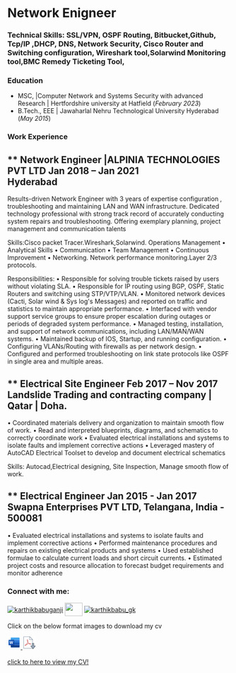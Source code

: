 # Network Enigneer
### Technical Skills: SSL/VPN, OSPF Routing, Bitbucket,Github, Tcp/IP ,DHCP, DNS, Network Security, Cisco Router and Switching configuration, Wireshark tool,Solarwind Monitoring tool,BMC Remedy Ticketing Tool, 

### Education							       		
- MSC, 	|Computer Network and Systems Security with advanced Research | Hertfordshire  university at Hatfield (_February 2023_)	 			        		
- B.Tech., EEE | Jawaharlal Nehru Technological University Hyderabad (_May 2015_)

### Work Experience
**  **Network Engineer |ALPINIA TECHNOLOGIES PVT LTD Jan 2018 – Jan 2021**  
Hyderabad
--------------------------------------------------
Results-driven Network Engineer with 3 years of expertise configuration , troubleshooting and maintaining LAN and WAN infrastructure. Dedicated technology professional with strong track record of accurately conducting system repairs and troubleshooting. Offering exemplary planning, project management and communication talents

Skills:Cisco packet Tracer.Wireshark,Solarwind. Operations Management • Analytical Skills • Communication  • Team Management • Continuous Improvement • Networking. Network performance monitoring.Layer 2/3 protocols.

Responsibilities:
•	Responsible for solving trouble tickets raised by users without violating SLA.
•	Responsible for IP routing using BGP, OSPF, Static Routers and switching using STP/VTP/VLAN.
•	Monitored network devices (Cacti, Solar wind & Sys log's Messages) and reported on traffic and statistics to maintain appropriate performance.
•	Interfaced with vendor support service groups to ensure proper escalation during outages or periods of degraded system performance.
•	Managed testing, installation, and support of network communications, including LAN/MAN/WAN systems.
•	Maintained backup of IOS, Startup, and running configuration.
•	Configuring VLANs/Routing with firewalls as per network design.
•	Configured and performed troubleshooting on link state protocols like OSPF in single area and multiple areas.

** **Electrical Site Engineer  Feb 2017 – Nov 2017**  
Landslide Trading and contracting company | Qatar | Doha.
--------------------------------------------------- 
•	Coordinated materials delivery and organization to maintain smooth flow of work.
•	Read and interpreted blueprints, diagrams, and schematics to correctly coordinate work
•	Evaluated electrical installations and systems to isolate faults and implement corrective actions
•	Leveraged mastery of AutoCAD Electrical Toolset to develop and document electrical schematics

 Skills: Autocad,Electrical designing, Site Inspection, Manage smooth flow of work.


** **Electrical Engineer** Jan 2015 - Jan 2017
Swapna Enterprises PVT LTD, Telangana, India - 500081  
---------------------------------------------------------------------  

•	Evaluated electrical installations and systems to isolate faults and implement corrective actions
•	Performed maintenance procedures and repairs on existing electrical products and systems
•	Used established formulae to calculate current loads and short circuit currents.
•	Estimated project costs and resource allocation to forecast budget requirements and monitor adherence


### Connect with me:

<p align="left">
<a href="https://www.linkedin.com/in/khajaameeruddin-mohammed/" target="blank"><img align="center" src="https://raw.githubusercontent.com/rahuldkjain/github-profile-readme-generator/master/src/images/icons/Social/linked-in-alt.svg" alt="karthikbabuganji" height="30" width="40" /></a>
<a href="https://www.facebook.com/ameeruddin.khaja.5" target="blank"><img align="center" src="https://raw.githubusercontent.com/rahuldkjain/github-profile-readme-generator/master/src/images/icons/Social/facebook.svg" alt="" height="30" width="40" /></a>
<a href="https://www.instagram.com/mkameeruddin/" target="blank"><img align="center" src="https://raw.githubusercontent.com/rahuldkjain/github-profile-readme-generator/master/src/images/icons/Social/instagram.svg" alt="karthikbabu_gk" height="30" width="40" /></a>
</p>

<p>Click on the below format images to download my cv<p>
<a href="https://raw.githubusercontent.com/KhajaAmeeruddin/KhajaAmeeruddin.github.io-portfolio/main/assets/New CV and Cover Letter/CV.docx" download>
  <img src="https://raw.githubusercontent.com/KhajaAmeeruddin/KhajaAmeeruddin.github.io-portfolio/main/assets/img/msword.png" alt="mswordimage">
</a> 
<a href="https://raw.githubusercontent.com/KhajaAmeeruddin/KhajaAmeeruddin.github.io-portfolio/main/assets/New CV and Cover Letter/CV.pdf" download>
  <img src="https://raw.githubusercontent.com/KhajaAmeeruddin/KhajaAmeeruddin.github.io-portfolio/main/assets/img/pdf.png" alt="pdfimage">
</a> 
<br>
<br>
<a href="https://github.com/KhajaAmeeruddin/KhajaAmeeruddin.github.io-portfolio/blob/main/assets/New%20CV%20and%20Cover%20Letter/CV.pdf" target="_blank">click to here to view my CV!</a>
